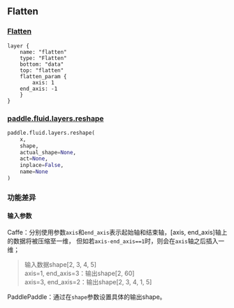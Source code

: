 ## Flatten


### [Flatten](http://caffe.berkeleyvision.org/tutorial/layers/flatten.html)
```
layer {
    name: "flatten"
    type: "Flatten"
    bottom: "data"
    top: "flatten"
    flatten_param {
        axis: 1
	end_axis: -1
    }
}
```


### [paddle.fluid.layers.reshape](http://paddlepaddle.org/documentation/docs/zh/1.4/api_cn/layers_cn.html#permalink-134-reshape)
```python
paddle.fluid.layers.reshape(
    x, 
    shape, 
    actual_shape=None, 
    act=None, 
    inplace=False, 
    name=None
)
```  

### 功能差异
#### 输入参数
Caffe：分别使用参数`axis`和`end_axis`表示起始轴和结束轴，[axis, end_axis]轴上的数据将被压缩至一维，
但如若`axis-end_axis==1`时，则会在`axis`轴之后插入一维；
> 输入数据shape[2, 3, 4, 5]  
> axis=1, end_axis=3：输出shape[2, 60]  
> axis=3, end_axis=2：输出shape[2, 3, 4, 1, 5]  

PaddlePaddle：通过在`shape`参数设置具体的输出shape。
